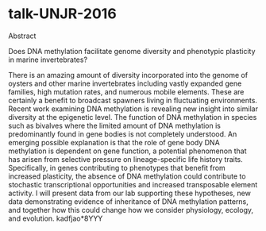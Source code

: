 # talk-UNJR-2016


Abstract

Does DNA methylation facilitate genome diversity and phenotypic plasticity in marine invertebrates?

There is an amazing amount of diversity incorporated into the genome of oysters and other marine invertebrates including vastly expanded gene families, high mutation rates, and numerous mobile elements. These are certainly a benefit to broadcast spawners living in fluctuating environments.  Recent work examining DNA methylation is revealing new insight into similar diversity at the epigenetic level. The function of DNA methylation in species such as bivalves where the limited amount of DNA methylation is predominantly found in gene bodies is not completely understood.  An emerging possible explanation is that the role of gene body DNA methylation is dependent on gene function, a potential phenomenon that has arisen from selective pressure on lineage-specific life history traits. Specifically, in genes contributing to phenotypes that benefit from increased plasticity, the absence of DNA methylation could contribute to stochastic transcriptional opportunities and increased transposable element activity. I will present data from our lab supporting these hypotheses, new data demonstrating evidence of inheritance of DNA methylation patterns, and together how this could change how we consider physiology, ecology, and evolution.
kadfjao*8YYY
